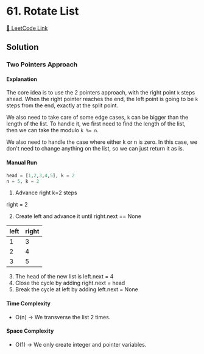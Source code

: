 # 61. Rotate List

[🔗 LeetCode Link](https://leetcode.com/problems/rotate-list/description/)

## Solution

### Two Pointers Approach

#### Explanation

The core idea is to use the 2 pointers approach,
with the right point `k` steps ahead.
When the right pointer reaches the end,
the left point is going to be `k` steps from the end,
exactly at the split point.

We also need to take care of some edge cases,
`k` can be bigger than the length of the list.
To handle it, we first need to find the length of the list,
then we can take the modulo `k %= n`.

We also need to handle the case where either k or n is zero.
In this case, we don't need to change anything on the list,
so we can just return it as is.

#### Manual Run

```python
head = [1,2,3,4,5], k = 2
n = 5, k = 2
```

1. Advance right k=2 steps

right = 2

2. Create left and advance it until right.next == None

left | right 
-- | --
1 | 3
2 | 4
3 | 5

3. The head of the new list is left.next = 4
4. Close the cycle by adding right.next = head
5. Break the cycle at left by adding left.next = None

#### Time Complexity

- O(n) -> We transverse the list 2 times.

#### Space Complexity

- O(1) -> We only create integer and pointer variables.
